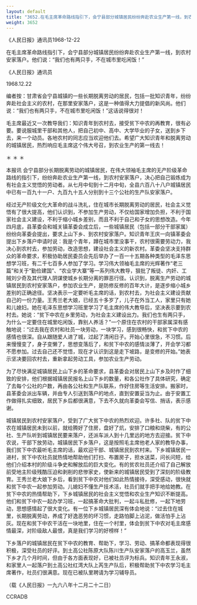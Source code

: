 ```yaml
---
layout: default
title: "3652.在毛主席革命路线指引下，会宁县部分城镇居民纷纷奔赴农业生产第一线，到农村安家落户。他们说：“我们也有两只手，不在城市里吃闲饭！”"
weight: 3652
---
```


《人民日报》通讯员1968-12-22

在毛主席革命路线指引下，会宁县部分城镇居民纷纷奔赴农业生产第一线，到农村安家落户。他们说：“我们也有两只手，不在城市里吃闲饭！”

《人民日报》通讯员

1968.12.22

编者按：甘肃省会宁县城镇的一些长期脱离劳动的居民，包括一批知识青年，纷纷奔赴社会主义的农村，在那里安家落户，这是一种值得大力提倡的新风尚。他们说：“我们也有两只手，不在城市里吃闲饭！”这话说得很对！

毛主席最近又一次教导我们：知识青年到农村去，接受贫下中农的再教育，很有必要。要说服城里干部和其他人，把自己初中、高中、大学毕业的子女，送到乡下去，来一个动员。各地农村的同志应当欢迎他们去。希望广大知识青年和脱离劳动的城镇居民，热烈响应毛主席这个伟大号召，到农业生产的第一线去！

＊                ＊                ＊

本报讯  会宁县部分长期脱离劳动的城镇居民，在伟大领袖毛主席的无产阶级革命路线的指引下，纷纷奔赴农业生产第一线，到农村安家落户，决心把自己锻炼成为有社会主义觉悟的劳动者。从七月中旬到十二月中旬，全县六百八十八户城镇居民中已有一百九十一户、九百九十五人分别到十三个公社的生产队安家落户。

经过无产阶级文化大革命的战斗洗礼，住在城市长期脱离劳动的居民，社会主义觉悟有了很大提高，他们认识到，不参加生产劳动，不仅给国家增加负担，不利于国家社会主义建设，不利于缩小城乡差别，而且不利于自己和子女的思想改造。今年四月底，县革委会和城关镇革委会成立后，一些城镇居民（包括一部分干部家属）纷纷向革委会提出，要求上山下乡、到农村安家落户。知识青年王庆一向镇革委会提出下乡落户申请时说：我是个青年，蹲在城市里没事干，农村很需要劳动力，我决心到农村去，参加劳动，改造思想，建设社会主义的新农村。革委会坚决支持群众的革命要求，积极协助居民委员会先后举办了一百一十五期各种类型的毛泽东思想学习班，有二千七百多人参加了学习。学习伟大领袖毛主席的光辉著作“老三篇”和关于“勤俭建国”、“农业学大寨”等一系列伟大教导，狠批了叛徒、内奸、工贼刘少奇及其代理人阴谋使城乡长期分离的罪恶行径。认识到，脱离生产劳动的城镇居民到农村安家落户，参加农业生产，是防修反修的百年大计，是逐步缩小城乡差别的正确途径。坚决表示一定要听毛主席的话，到农村去，为社会主义建设贡献自己的一份力量。王秀兰老大娘，已经五十多岁了，儿子在外当工人，家里只有她和儿媳妇。她在毛泽东思想学习班里学习了毛主席的伟大教导后，坚决表示要到农村去。她说：“贫下中农在乡里劳动，为社会主义建设出力。我们也生有两只手，为什么一定要住在城里吃闲饭，靠别人养活？”一个原住在农村的干部家属深有感触地说：“过去我在农村和社员一块劳动，一块学习，感到很畅快，和贫下中农的感情也很深。自从跟随爱人进了城，过起了清闲日子。开始心里很急，不习惯。后来慢慢变了，身子变懒了，思想变落后了，和贫下中农的感情淡薄了，开会学习都不愿参加。过去自己还不觉悟，现在才认识到这是走下坡路，是变修的开始。”她表示坚决要回农村去，重新拿起劳动工具，参加农业生产劳动。

为了尽快满足城镇居民上山下乡的革命要求，县革委会对居民上山下乡及时作了细致的安排，他们根据城镇居民报名上山下乡的数量，和各公社作了具体研究，确定了去每个公社的户数，再由各公社和生产队联系，作好住房等生活安排。搬家时，县革委会派出车辆，并由专人引送到落户的地点，直到安置妥当为止。由于安置工作做得扎实细致，居民下乡后都很满意，下去不久就向革委会写信、捎话，表示感谢。

城镇居民到农村安家落户，受到了广大贫下中农的热烈欢迎。许多社、队的贫下中农在城镇居民未到以前，就给腾好了住房，盘好了炕，安排了口粮和烧柴，有的公社、生产队听到城镇居民要来落户，还派车派人到十几里远的地方去迎接。贫下中农说，干部下放劳动，城镇居民下乡落户，这是按照毛主席他老人家的教导办事，我们贫下中农最听毛主席的话，最欢迎干部、城镇居民到农村来。下乡城镇居民一进村，贫下中农社员就热情地帮助他们打扫、布置房子，担水送菜，问长问短，给他们介绍本村的阶级斗争史和解放后的巨大变化。有的贫农社员还介绍了自己解放前受地主阶级残酷压迫和剥削的悲惨家史，使新来的城镇居民受到了深刻的阶级教育。王秀兰老大娘下乡后，看到贫下中农对他们如此热情接待，深受感动，很快就和贫下中农一起参加劳动。儿媳妇不懂生产技术活，社员们就手把手地给她教。在贫下中农的热情帮助下，下乡城镇居民的社会主义觉悟和农业生产知识不断提高。他们和贫下中农一起办学习班，一起搞革命大批判，一起斗私批修，一起下地劳动，思想感情起了很大变化。有一位下乡城镇居民深有体会地说：“过去住在城里，长期脱离劳动，养成了好逸恶劳的坏习惯，走路怕脚上沾泥，做活怕手上沾灰。现在和贫下中农干活在一块地里，住在一个村里，体会到贫下中农对毛主席感情最深，对阶级敌人最恨，真是我们学习的好榜样！”

下乡落户的城镇居民在贫下中农的教育、帮助下，学习、劳动、搞革命都表现得很积极，深受社员的好评。到土高公社陈原大队陈川生产队安家落户的高玉兰，虽然下乡才几个月时间，但由于各方面表现好，已被社员评为标兵。知识青年王永淑，和家里人一起落户到土高公社红湾大队上芮生产队后，积极帮助贫下中农学习毛主席著作，社员们很满意。现在已被队里聘请为学习辅导员。

（载《人民日报》一九六八年十二月二十二日）

CCRADB

